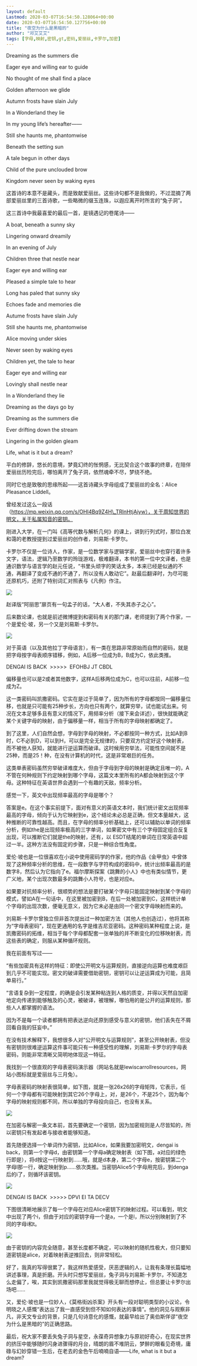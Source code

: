 ```yaml
---
layout: default
Lastmod: 2020-03-07T16:54:50.128064+00:00
date: 2020-03-07T16:54:50.127756+00:00
title: "夜空为什么是黑暗的"
author: "邓艾艾艾"
tags: [字母,映射,密钥,gt,密码,爱丽丝,卡罗尔,加密]
---
```


Dreaming as the summers die

Eager eye and willing ear to guide

No thought of me shall find a place

Golden afternoon we glide

Autumn frosts have slain July

In a Wonderland they lie

In my young life’s hereafter——

Still she haunts me, phantomwise

Beneath the setting sun

A tale begun in other days

Child of the pure unclouded brow

Kingdom never seen by waking eyes

这首诗的本意不是藏头，而是致献爱丽丝。这些诗句都不是我做的，不过混摘了两部爱丽丝里的三首诗歌，一些略微的缀玉连珠，以遐应离开时所言的“兔子洞”。

这三首诗中我最喜爱的最后一首，是镜遇记的卷尾诗——

A boat, beneath a sunny sky

Lingering onward dreamily

In an evening of July

Children three that nestle near

Eager eye and willing ear

Pleased a simple tale to hear

Long has paled that sunny sky

Echoes fade and memories die

Autume frosts have slain July

Still she haunts me, phantomwise

Alice moving under skies

Never seen by waking eyes

Children yet, the tale to hear

Eager eye and willing ear

Lovingly shall nestle near

In a Wonderland they lie

Dreaming as the days go by

Dreaming as the summers die

Ever drifting down the stream

Lingering in the golden gleam

Life, what is it but a dream?

平白的修辞，悠长的意境，梦竟幻终的怅惘感，无比契合这个故事的终章，在陪伴爱丽丝历险完后，哪怕离开了兔子洞，依然魂牵不尽，梦绕不绝。

同时它也是致敬的思缘所起——这首诗藏头字母组成了爱丽丝的全名：Alice Pleasance Liddell。

曾经发过这么一段话（https://mp.weixin.qq.com/s/OHI4Bq9Z4H\_TRlnHtjAiyw），关于周知世界的明文，关于私属知音的密钥。

刚进入大学，在一门叫《高等代数与解析几何》的课上，讲到行列式时，那位白发和蔼的老教授提到过爱丽丝的创作者，刘易斯·卡罗尔。

卡罗尔不仅是一位诗人，作家，是一位数学家与逻辑学家，爱丽丝中也穿行着许多文字，语法，逻辑乃至数学的玲珑游戏，极难翻译，本书的第一位中文译者，也是通识数学与语言学的赵元任说，“书里头顽字的笑话太多，本来已经是似通的不通，再翻译了变成不通的不通了，所以没有人敢动它”。赵最后翻译时，为尽可能还原机巧，还附了特别词汇对照表与《凡例》作注。

![](https://images.weserv.nl/?url=https%3A//mmbiz.qpic.cn/mmbiz_jpg/WYiaIf2PxeWxVIHkuRIWUFvEL1aic8R2VvW2SS1iaPdovjYnWQoYFN1YDXVhpBgGoiaUoLWFZfFmI53Pj7NEiaqAeiag/640%3Fwx_fmt%3Djpeg)

赵译版“阿丽思”扉页有一句孟子的话，“大人者，不失其赤子之心”。

后来数论课，也就是前述微博提到和密码有关的那门课，老师提到了两个作家，一个是爱伦·坡，另一个又是刘易斯·卡罗尔。

![](https://images.weserv.nl/?url=https%3A//mmbiz.qpic.cn/mmbiz_jpg/WYiaIf2PxeWxVIHkuRIWUFvEL1aic8R2VvX5f2FQUUrjpEOziaSncwmsuTqe7DWw0A3tYDYBAUqly5ozib0SnrtgjQ/640%3Fwx_fmt%3Djpeg)

对于英语（以及其他拉丁字母语言），有一类在思路非常原始而自然的密码，就是把字母按字母表顺序错移，例如，A后移一位成为B，B成为C，依此类推。

DENGAI IS BACK  >>>>>  EFOHBJ JT CBDL

偏移量也可以是2或者其他数字，这样A后移两位成为C，也可以往前，A前移一位成为Z。

这一类密码叫凯撒密码。它实在是过于简单了，因为所有的字母都按同一偏移量位移，也就是只可能有25种步长，方向也只有两个，就算穷举，试也能试出来。何况在文本足够多且有意义的情况下，用频率分析（接下来会详述），很快就能确定某个关键字母的映射，由于偏移量一样，相当于所有的字母映射都确定了。

到了这里，人们自然会想，字母到字母的映射，不必都按同一种方式，比如A到B时，C不必到D，可以到H，可以是完全无规律的，只要双方约定好这个映射表，而不被他人获知，就能进行逆运算而破译。这时候用穷举法，可能性空间就不是25种，而是25！种，在没有计算机的时代，这是非常艰巨的任务。

这类单表密码虽然穷举破译难度大，但由于字母到字母的映射是确定且唯一的，A不管在何种规则下约定映射到哪个字母，这篇文本里所有的A都会映射到这个字母。这种特征在英语世界会遇到一个有趣的天敌，频率分析。

感觉一下，英文中出现频率最高的字母是哪个？

答案是e。在这个事实前提下，面对有意义的英语文本时，我们统计密文出现频率最高的字母，倾向于认为它映射到e，这个结论未必总是正确，但文本量越大，这种推断的可靠性越高。而且，在字母的频率分析基础上，还可以辅助以单词的频率分析，例如the是出现频率极高的三字单词，如果密文中有三个字母固定组合反复出现，可以推断它们就是the的映射，还有，以 ESDT结尾的单词在日常英语中超过一半。这种方法没有固定的步骤，只是一种综合性角度。

爱伦·坡也是一位很喜欢在小说中使用密码学的作家，他的作品《金甲虫》中曾体现了这种频率分析的思维，在一段数字与字符构成的密码中，统计出频率最高的是数字8，然后认为它指向了e。福尔摩斯探案《跳舞的小人》中也有类似情节，更广义地，某个出现次数最多的跳舞小人符号，也是对应e。

如果要对抗频率分析，很顺势的想法是要打破某个字母只能固定映射到某个字母的模式，譬如A在一句话中，在这里被加密到B，在后一处被加密到C，这样统计单个字母的出现次数，便毫无意义，因为它未必是由同一个密文字母映射而来的。

刘易斯·卡罗尔曾独立但非首次提出过一种加密方法（其他人也创造过），他将其称为“字母表密码”，现在更通用的名字是维吉尼亚密码。这种密码某种程度上说，是凯撒密码的拓维，相当于每个字母都配套一张单独的并不断变化的位移映射表，而这些表的确定，则服从某种循环规则。

我在前面有写过——

“有些加密具有这样的特征：即使公开明文与运算规则，直接逆向运算也难度艰巨到几乎不可能实现。密文的破译需要借助密钥，密钥可以让逆运算成为可能，且简单易行。”

“言语复杂到一定程度，的确是会引发某种粘连到人格的质变，并得以天然自加密地定向传递到能够触及的心灵，被破译，被理解，哪怕用的是公开的运算规则，那些人人都掌握的语法。

因为不是每一个读者都拥有把表达逆向还原到感受与意义的密钥，他们丢失在不屑回看自我的狂妄中。”

在没有技术解释下，我想很多人对“公开明文与运算规则”，甚至公开映射表，但没有密钥则很难逆运算这件事可能只有一种感受性的理解，刘易斯·卡罗尔的字母表密码，则能非常清晰又简明地体现这一特征。

我找到一个很直观的字母表密码演示器（网站名就是lewiscarrollresources，网站小图标就是爱丽丝与三月兔）。

字母表密码的映射表很简单，如下图，就是一张26x26的字母矩阵，它表示，任何一个字母都有可能映射到其它26个字母上，对，是26个，不是25个，因为每个字母的映射规则都不同，所以单独的字母投向自己，也没有关系。

![](https://images.weserv.nl/?url=https%3A//mmbiz.qpic.cn/mmbiz_jpg/WYiaIf2PxeWxVIHkuRIWUFvEL1aic8R2VvxDyAmzPw5dQe9mibvS7abJCicXI5QQQARvXZOusicCCicBLeGs1kKpNJOA/640%3Fwx_fmt%3Djpeg)

在加密与解密一条文本前，首先要确定一个密钥，因为加密规则是人尽皆知的，所以密钥只有发起者与接收者能够知道。

首先随便选择一个单词作为密钥，比如Alice，如果我要加密明文，dengai is back，则第一个字母d，由密钥第一个字母a确定映射表（如下图，a对应的绿色行即是），将d按这一行映射到……哦，就是d本身，第二个字母e，按密钥第二个字母l那一行，确定映射到p……依次类推。当密钥Alice5个字母用完后，到denga后的i了，则循环该密钥。

![](https://images.weserv.nl/?url=https%3A//mmbiz.qpic.cn/mmbiz_jpg/WYiaIf2PxeWxVIHkuRIWUFvEL1aic8R2VvYaibwlhQG5ujjShCt1q7h0VekRFkmibsBNZO36OB3icbtqAe9aJAQ8A5w/640%3Fwx_fmt%3Djpeg)

DENGAI IS BACK  >>>>> DPVI EI TA DECV

下图很清晰地展示了每一个字母在对应Alice密钥下的映射过程。可以看到，明文中出现了两个i，但由于对应的密钥字母一个是a，一个是l，所以分别映射到了不同的字母i和t。

![](https://images.weserv.nl/?url=https%3A//mmbiz.qpic.cn/mmbiz_jpg/WYiaIf2PxeWxVIHkuRIWUFvEL1aic8R2VvMH0HWwpwSkwFj7BiaywKKrkcE1d1mqUa0BjN1FMzw6jiaXRs2d8OUZsQ/640%3Fwx_fmt%3Djpeg)

由于密钥的内容完全随意，甚至长度都不确定，可以映射的随机性极大，但只要知道密钥是alice，对着映射表逆推回去，则非常轻松。

好了，我真的写得很累了，我这样热爱感受，厌恶逻辑的人，让我有条理长篇幅地讲述事理，真是折磨。开头时只想写爱丽丝，兔子洞与刘易斯·卡罗尔，不知道怎么走偏了，唉，其实到凯撒密码那里我就觉得极无聊而想停止，但总要让卡罗尔出场吧……

又，爱伦·坡也是一位妙人，《莫格街凶杀案》开头有一段对聪明类型的小议论，令明晓之人感慨“表达出了我一直感受到但不知如何表达的事情”。他的洞见与观察非凡，非天文专业的背景，只是几句诗意化的感慨，就最早给出了奥伯斯佯谬“夜空为什么是黑暗的”的正确思路。

最后，祝大家不要丢失兔子洞与星空，永葆奇异想象力与原初好奇心，在现实世界的挤压中能够随时闪身进骤得的月台，晴朗的眉不堆阴云，梦醉的眼看见奇境，庸碌与幻妙穿错一生后，在老去的金色午后喃喃自语——Life, what is it but a dream?

